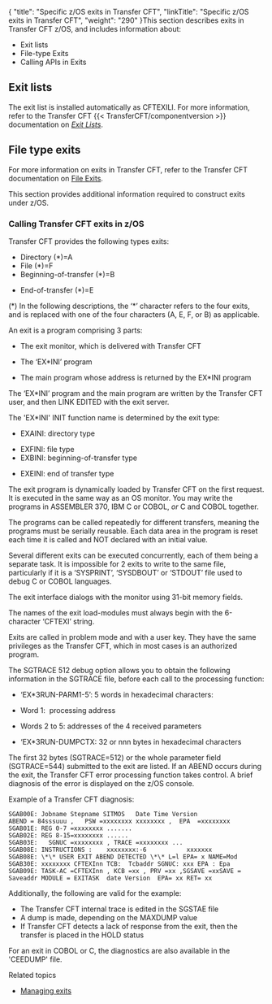 {
    "title": "Specific z/OS exits in Transfer CFT",
    "linkTitle": "Specific z/OS exits in Transfer CFT",
    "weight": "290"
}This section describes exits in Transfer CFT z/OS, and includes information about:

- Exit lists
- File-type Exits
- Calling APIs in Exits

## Exit lists

The exit list is installed automatically as CFTEXILI. For more information, refer to the Transfer CFT {{< TransferCFT/componentversion  >}} documentation on *[*Exit Lists*](https://docs.axway.com/bundle/TransferCFT_38_UsersGuide_allOS_en_HTML5/page/Content/Prog/Exits/EXIT_list/exit_lists_start_here.htm)*.

## File type exits

For more information on exits in Transfer CFT, refer to the Transfer CFT documentation on [File Exits](https://docs.axway.com/bundle/TransferCFT_38_UsersGuide_allOS_en_HTML5/page/Content/Prog/Exits/File_exit/File_exit_Start_here.htm).

This section provides additional information required to construct exits under z/OS.

### Calling Transfer CFT exits in z/OS

Transfer CFT provides the following types exits:

- Directory (\*)=A
- File (\*)=F
- Beginning-of-transfer (\*)=B

<!-- -->

- End-of-transfer (\*)=E

(\*) In the following descriptions, the ‘\*’ character refers to the four exits, and is replaced with one of the four characters (A, E, F, or B) as applicable.

An exit is a program comprising 3 parts:

- The exit monitor, which is delivered with Transfer CFT

<!-- -->

- The ‘EX\*INI’ program

<!-- -->

- The main program whose address is returned by the EX\*INI program

The ‘EX\*INI’ program and the main program are written by the Transfer CFT user, and then LINK EDITED with the exit server.

The 'EX\*INI' INIT function name is determined by the exit type:

- EXAINI: directory type

<!-- -->

- EXFINI: file type
- EXBINI: beginning-of-transfer type

<!-- -->

- EXEINI: end of transfer type

The exit program is dynamically loaded by Transfer CFT on the first request. It is executed in the same way as an OS monitor. You may write the programs in ASSEMBLER 370, IBM C or COBOL, *or* C and COBOL together.

The programs can be called repeatedly for different transfers, meaning the programs must be serially reusable. Each data area in the program is reset each time it is called and NOT declared with an initial value.

Several different exits can be executed concurrently, each of them being a separate task. It is impossible for 2 exits to write to the same file, particularly if it is a ‘SYSPRINT’, ‘SYSDBOUT’ or ‘STDOUT’ file used to debug C or COBOL languages.

The exit interface dialogs with the monitor using 31-bit memory fields.

The names of the exit load-modules must always begin with the 6-character ‘CFTEXI’ string.

Exits are called in problem mode and with a user key. They have the same privileges as the Transfer CFT, which in most cases is an authorized program.

The SGTRACE 512 debug option allows you to obtain the following information in the SGTRACE file, before each call to the processing function:

- ‘EX\*3RUN-PARM1-5’: 5 words in hexadecimal characters:

<!-- -->

- Word 1:  processing address

<!-- -->

- Words 2 to 5: addresses of the 4 received parameters

<!-- -->

- ‘EX\*3RUN-DUMPCTX: 32 or nnn bytes in hexadecimal characters

The first 32 bytes (SGTRACE=512) or the whole parameter field (SGTRACE=544) submitted to the exit are listed. If an ABEND occurs during the exit, the Transfer CFT error processing function takes control. A brief diagnosis of the error is displayed on the z/OS console.

Example of a Transfer CFT diagnosis:

```
SGAB00E: Jobname Stepname SITMOS   Date Time Version
ABEND = 84sssuuu ,   PSW =xxxxxxxx xxxxxxxx ,  EPA  =xxxxxxxx
SGAB01E: REG 0-7 =xxxxxxxx .......
SGAB02E: REG 8-15=xxxxxxxx ......
SGAB03E:   SGNUC =xxxxxxxx , TRACE =xxxxxxxx ...
SGAB08E: INSTRUCTIONS :    xxxxxxxx:-6           xxxxxxx
SGAB08E: \*\* USER EXIT ABEND DETECTED \*\* L=l EPA= x NAME=Mod
SGAB30E: xxxxxxxx CFTEXInn TCB:  Tcbaddr SGNUC: xxx EPA : Epa
SGAB09E: TASK-AC =CFTEXInn , KCB =xx , PRV =xx ,SGSAVE =xxSAVE = Saveaddr MODULE = EXITASK  date Version  EPA= xx RET= xx
```

Additionally, the following are valid for the example:

- The Transfer CFT internal trace is edited in the SGSTAE file
- A dump is made, depending on the MAXDUMP value
- If Transfer CFT detects a lack of response from the exit, then the transfer is placed in the HOLD status

For an exit in COBOL or C, the diagnostics are also available in the 'CEEDUMP' file.

Related topics

- [Managing exits]()
